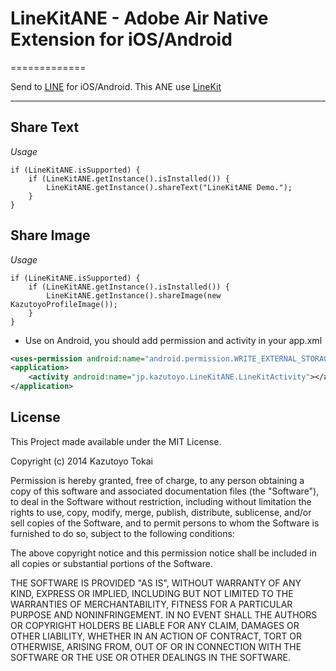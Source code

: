 # LineKitANE - Adobe Air Native Extension for iOS/Android #
=============

Send to [LINE](http://line.me/) for iOS/Android.
This ANE use [LineKit](https://github.com/dlackty/LineKit)

-------


## Share Text ##

*Usage*

	if (LineKitANE.isSupported) {
		if (LineKitANE.getInstance().isInstalled()) {
			LineKitANE.getInstance().shareText("LineKitANE Demo.");
		}
	}

## Share Image ##

*Usage*

	if (LineKitANE.isSupported) {
		if (LineKitANE.getInstance().isInstalled()) {
			LineKitANE.getInstance().shareImage(new KazutoyoProfileImage());
		}
	}

 * Use on Android, you should add permission and activity in your app.xml

```xml
<uses-permission android:name="android.permission.WRITE_EXTERNAL_STORAGE"/>
<application>
    <activity android:name="jp.kazutoyo.LineKitANE.LineKitActivity"></activity>
</application>
```

License
------
This Project made available under the MIT License.

Copyright (c) 2014 Kazutoyo Tokai

Permission is hereby granted, free of charge, to any person obtaining a copy of
this software and associated documentation files (the "Software"), to deal in
the Software without restriction, including without limitation the rights to
use, copy, modify, merge, publish, distribute, sublicense, and/or sell copies of
the Software, and to permit persons to whom the Software is furnished to do so,
subject to the following conditions:

The above copyright notice and this permission notice shall be included in all
copies or substantial portions of the Software.

THE SOFTWARE IS PROVIDED "AS IS", WITHOUT WARRANTY OF ANY KIND, EXPRESS OR
IMPLIED, INCLUDING BUT NOT LIMITED TO THE WARRANTIES OF MERCHANTABILITY, FITNESS
FOR A PARTICULAR PURPOSE AND NONINFRINGEMENT. IN NO EVENT SHALL THE AUTHORS OR
COPYRIGHT HOLDERS BE LIABLE FOR ANY CLAIM, DAMAGES OR OTHER LIABILITY, WHETHER
IN AN ACTION OF CONTRACT, TORT OR OTHERWISE, ARISING FROM, OUT OF OR IN
CONNECTION WITH THE SOFTWARE OR THE USE OR OTHER DEALINGS IN THE SOFTWARE.

